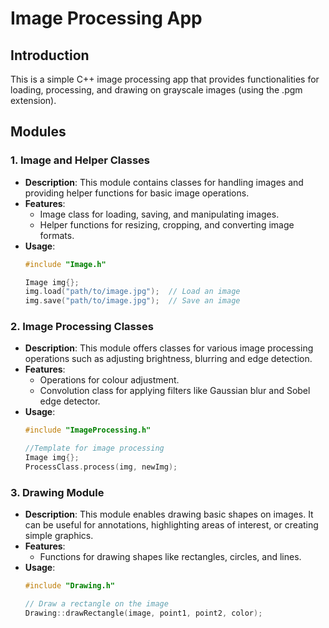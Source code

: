 # Image Processing App

## Introduction
This is a simple C++ image processing app that provides functionalities for loading, processing, and drawing on grayscale images (using the .pgm extension).

## Modules

### 1. Image and Helper Classes
- **Description**: This module contains classes for handling images and providing helper functions for basic image operations.
- **Features**:
  - Image class for loading, saving, and manipulating images.
  - Helper functions for resizing, cropping, and converting image formats.
- **Usage**:
  ```cpp
  #include "Image.h"
  
  Image img{};
  img.load("path/to/image.jpg");  // Load an image
  img.save("path/to/image.jpg");  // Save an image
  
### 2. Image Processing Classes
- **Description**: This module offers classes for various image processing operations such as adjusting brightness, blurring and edge detection.
- **Features**:
  - Operations for colour adjustment.
  - Convolution class for applying filters like Gaussian blur and Sobel edge detector.
- **Usage**:
  ```cpp
  #include "ImageProcessing.h"
  
  //Template for image processing
  Image img{};
  ProcessClass.process(img, newImg);

### 3. Drawing Module
- **Description**: This module enables drawing basic shapes on images. It can be useful for annotations, highlighting areas of interest, or creating
simple graphics.
- **Features**:
  - Functions for drawing shapes like rectangles, circles, and lines.
- **Usage**:
  ```cpp
  #include "Drawing.h"
  
  // Draw a rectangle on the image
  Drawing::drawRectangle(image, point1, point2, color);
